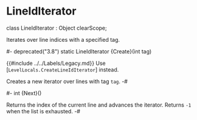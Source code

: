 # LineIdIterator

[CreateLineIdIterator]: LevelLocals.md#mthd-CreateLineIdIterator

[LevelLocals]: LevelLocals.md

<!-- api-declaration -->
class LineIdIterator : Object clearScope;

<!-- api-definition -->
Iterates over line indices with a specified tag.

<!-- api-class-methods -->
#-
deprecated("3.8") static LineIdIterator {Create}(int tag)

{{#include ../../Labels/Legacy.md}} Use
[`LevelLocals.CreateLineIdIterator`] instead.

Creates a new iterator over lines with tag `tag`.
-#

<!-- api-instance-methods -->
#-
int {Next}()

Returns the index of the current line and advances the iterator.
Returns `-1` when the list is exhausted.
-#
